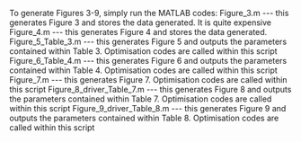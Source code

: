 To generate Figures 3-9, simply run the MATLAB codes: 
Figure_3.m  --- this generates Figure 3 and stores the data generated. It is quite expensive
Figure_4.m  --- this generates Figure 4 and stores the data generated.
Figure_5_Table_3.m --- this generates Figure 5 and outputs the parameters contained within Table 3. Optimisation codes are called within this script
Figure_6_Table_4.m --- this generates Figure 6 and outputs the parameters contained within Table 4. Optimisation codes are called within this script
Figure_7.m --- this generates Figure 7. Optimisation codes are called within this script
Figure_8_driver_Table_7.m --- this generates Figure 8 and outputs the parameters contained within Table 7. Optimisation codes are called within this script
Figure_9_driver_Table_8.m --- this generates Figure 9 and outputs the parameters contained within Table 8. Optimisation codes are called within this script
